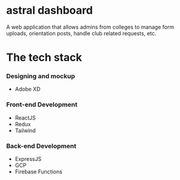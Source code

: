 <h1>astral dashboard</h1>
<p>A web application that allows admins from colleges to manage form uploads, orientation posts, handle club related requests, etc.</p>

<h1>The tech stack</h1>
<h3>Designing and mockup</h3>
<ul>
  <li>Adobe XD</li>
</ul>
<h3>Front-end Development</h3>
<ul>
  <li>ReactJS</li>
  <li>Redux</li>
  <li>Tailwind</li>
</ul>
<h3>Back-end Development</h3>
<ul>
  <li>ExpressJS</li>
  <li>GCP</li>
  <li>Firebase Functions</li>
</ul>

